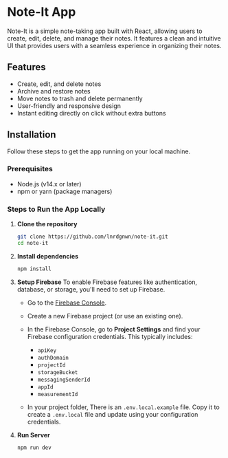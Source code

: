 # Note-It App

Note-It is a simple note-taking app built with React, allowing users to create, edit, delete, and manage their notes. It features a clean and intuitive UI that provides users with a seamless experience in organizing their notes.

## Features

- Create, edit, and delete notes
- Archive and restore notes
- Move notes to trash and delete permanently
- User-friendly and responsive design
- Instant editing directly on click without extra buttons

## Installation

Follow these steps to get the app running on your local machine.

### Prerequisites

- Node.js (v14.x or later)
- npm or yarn (package managers)

### Steps to Run the App Locally

1. **Clone the repository**

   ```bash
   git clone https://github.com/lnrdgnwn/note-it.git
   cd note-it

2. **Install dependencies**
   ```bash
   npm install

3. **Setup Firebase**
To enable Firebase features like authentication, database, or storage, you'll need to set up Firebase.

   - Go to the [Firebase Console](https://console.firebase.google.com/).
   - Create a new Firebase project (or use an existing one).
   - In the Firebase Console, go to **Project Settings** and find your Firebase configuration credentials. This typically includes:
     - `apiKey`
     - `authDomain`
     - `projectId`
     - `storageBucket`
     - `messagingSenderId`
     - `appId`
     - `measurementId`
   
   - In your project folder, There is an `.env.local.example` file. Copy it  to create a `.env.local` file and update using your configuration credentials.

4. **Run Server**
   ```bash
   npm run dev
